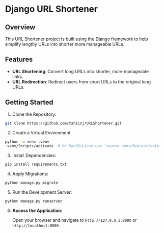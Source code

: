 # Django URL Shortener

## Overview

This URL Shortener project is built using the Django framework to help simplify lengthy URLs into shorter more manageable URLs.

## Features

- **URL Shortening**: Convert long URLs into shorter, more manageable links.
- **URL Redirection**: Redirect users from short URLs to the original long URLs.


## Getting Started
1. Clone the Repository:
```bash
git clone https://github.com/tahsinj/URLShortener.git
```
2. Create a Virtual Environment
```bash
python -m venv .venv
.venv/Scripts/activate  # On MacOS/Linux use `source venv/bin/activate`
```
3. Install Dependencies:
```bash
pip install requirements.txt
```
4. Apply Migrations:
```bash
python manage.py migrate
```
5. Run the Development Server:
```bash
python manage.py runserver
```
6. **Access the Application:**

   Open your browser and navigate to `http://127.0.0.1:8000` or `http://localhost:8000`.

